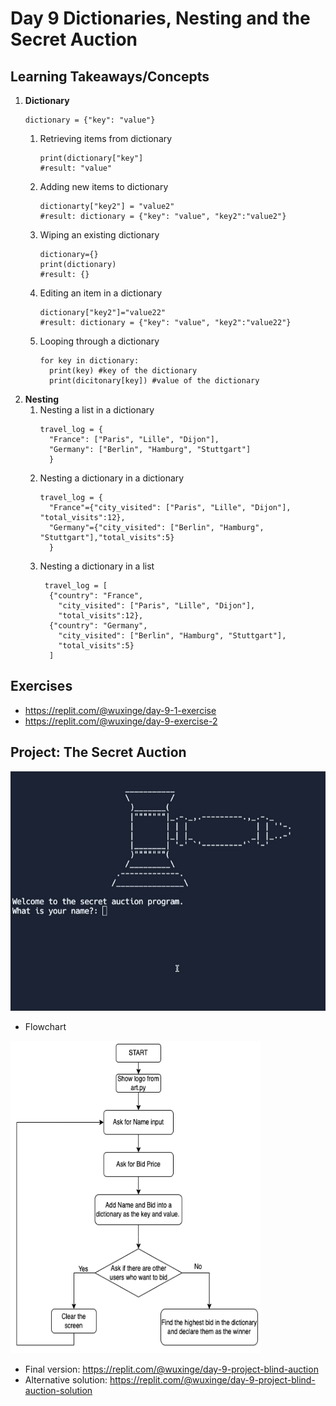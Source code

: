 # Day 9 Dictionaries, Nesting and the Secret Auction

## Learning Takeaways/Concepts 
1. **Dictionary**
   ```
   dictionary = {"key": "value"}
   ```
     1) Retrieving items from dictionary
        ```
        print(dictionary["key"]
        #result: "value"
        ```
     2) Adding new items to dictionary
        ```
        dictionarty["key2"] = "value2"
        #result: dictionary = {"key": "value", "key2":"value2"}
        ```
     3) Wiping an existing dictionary
        ```
        dictionary={}
        print(dictionary)
        #result: {}
        ```
     4) Editing an item in a dictionary
        ```
        dictionary["key2"]="value22"
        #result: dictionary = {"key": "value", "key2":"value22"}
        ```
     5) Looping through a dictionary
        ```
        for key in dictionary:
          print(key) #key of the dictionary 
          print(dicitonary[key]) #value of the dictionary
        ```
2. **Nesting**
    1) Nesting a list in a dictionary
       ```
       travel_log = {
         "France": ["Paris", "Lille", "Dijon"],
         "Germany": ["Berlin", "Hamburg", "Stuttgart"]
         }
       ```
    2) Nesting a dictionary in a dictionary
       ```
       travel_log = {
         "France"={"city_visited": ["Paris", "Lille", "Dijon"], "total_visits":12},
         "Germany"={"city_visited": ["Berlin", "Hamburg", "Stuttgart"],"total_visits":5}
         }
       ```  
    3) Nesting a dictionary in a list
       ```
        travel_log = [
         {"country": "France",
           "city_visited": ["Paris", "Lille", "Dijon"],
           "total_visits":12},
         {"country": "Germany",
           "city_visited": ["Berlin", "Hamburg", "Stuttgart"],
           "total_visits":5}
         ]
        ```
## Exercises 
*  https://replit.com/@wuxinge/day-9-1-exercise
*  https://replit.com/@wuxinge/day-9-exercise-2
  
## Project: The Secret Auction 
![](auction.gif) 

* Flowchart 

<img src="flowchart.png" width="400" height="500"> 

* Final version: https://replit.com/@wuxinge/day-9-project-blind-auction
* Alternative solution: https://replit.com/@wuxinge/day-9-project-blind-auction-solution
